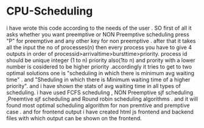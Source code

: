 # CPU-Scheduling
i have wrote this code according to the needs of the user . SO first of all it asks whether you want preemptive or NON Preemptive scheduling press "P" for preemptive and any other key for non preemptive . after that
it takes all the input the no of processes(n) then every process you have to give 4 outputs in order of processid>arrivaltime>bursttime>priority. process id should be unique integer (1  to n) priority also(1to n) and prority with a lower number is cosidered to be higher priority .accordingly it tries to get to two optimal solutions one is "scheduling in which there is minimum avg waiting time" . and "Sheduling in which there is Minimum waiting time of a higher priority". and i have shown the stats of avg waiting time in all types of scheduling. i have used FCFS scheduling , NON Preemptive sjf scheduling ,Preemtive sjf scheduling and Round robin scheduling algorithms . and it will found most optimal scheduling algorithm for non premtive and premptive case . and for frontend output i have created html js frontend and backend files with which output can be shown on the frontend.
